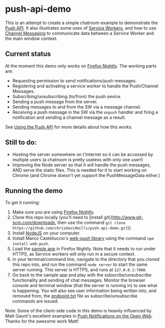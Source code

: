 # push-api-demo

This is an attempt to create a simple chatroom example to demonstrate the [Push API](https://developer.mozilla.org/en-US/docs/Web/API/Push_API). It also illustrates some uses of [Service Workers](https://developer.mozilla.org/en-US/docs/Web/API/Service_Worker_API), and how to use [Channel Messaging](https://developer.mozilla.org/en-US/docs/Web/API/Channel_Messaging_API) to communicate data between a Service Worker and the main window context.

## Current status

At the moment this demo only works on [Firefox Nightly](https://nightly.mozilla.org/). The working parts are:

* Requesting permission to send notifications/push messages.
* Registering and activating a service worker to handle the Push/Channel Messages.
* Subscribing/unsubscribing (to/from) the push sevice.
* Sending a push message from the server.
* Sending messages to and from the SW via a message channel.
* Receiving a push message in the SW via the `onpush` handler and firing a notification and sending a channel message as a result.

See [Using the Push API](https://developer.mozilla.org/en-US/docs/Web/API/Push_API/Using_the_Push_API) for more details about how this works.

## Still to do:

* Hosting the server somewhere on t'internet so it can be accessed by multiple users (a chatroom is pretty useless with only one user!)
* Improving the Node server so that it will handle the push messages, AND serve the static files. This is needed for it to start working on Chrome (and Chrome doesn't yet support the PushMessageData either.)


## Running the demo

To get it running:


1. Make sure you are using [Firefox Nightly](https://nightly.mozilla.org/).
2. Clone this repo locally (you'll need to [install git](http://www.git-scm.com/downloads, then use the command `git clone https://github.com/chrisdavidmills/push-api-demo.git`)).
3. Install [NodeJS](https://nodejs.org/) on your computer.
4. Install Marco Castelluccio's [web-push library](https://github.com/marco-c/web-push) using the command `npm install web-push`.
5. Load the [sample app](https://chrisdavidmills.github.io/push-api-demo/) in Firefox Nightly. Note that it needs to run under HTTPS, as Service workers will only run in a secure context.
6. in your terminal/command line, navigate to the directory that you cloned this repo into, and run the command `node server` to start the same server running. This server is HTTPS, and runs at `127.0.0.1:7000`.
7. Go back to the sample app and play with the subscribe/unsubscribe functionality and sending of chat messages. Monitor the browser console and terminal window (that the server is running in) to see what is happening. You will also see user information being written into, and removed from, the [endpoint.txt](https://github.com/chrisdavidmills/push-api-demo/blob/gh-pages/endpoint.txt) file as subscribe/unsubscribe commands are issued.

Note: Some of the client-side code in this demo is heavily influenced by Matt Gaunt's excellent examples in [Push Notifications on the Open Web](http://updates.html5rocks.com/2015/03/push-notificatons-on-the-open-web). Thanks for the awesome work Matt!

